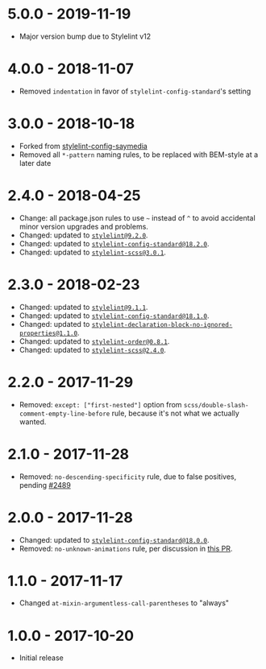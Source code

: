 # 5.0.0 - 2019-11-19

-   Major version bump due to Stylelint v12

# 4.0.0 - 2018-11-07

-   Removed `indentation` in favor of `stylelint-config-standard`'s setting

# 3.0.0 - 2018-10-18

-   Forked from [stylelint-config-saymedia](https://github.com/saymedia/stylelint-config-saymedia)
-   Removed all `*-pattern` naming rules, to be replaced with BEM-style at a later date

# 2.4.0 - 2018-04-25

-   Change: all package.json rules to use `~` instead of `^` to avoid accidental minor version upgrades and problems.
-   Changed: updated to [`stylelint@9.2.0`](https://github.com/stylelint/stylelint/releases/tag/9.2.0).
-   Changed: updated to [`stylelint-config-standard@18.2.0`](https://github.com/stylelint/stylelint-config-standard/releases/tag/18.2.0).
-   Changed: updated to [`stylelint-scss@3.0.1`](https://github.com/kristerkari/stylelint-scss/releases/tag/3.0.1).

# 2.3.0 - 2018-02-23

-   Changed: updated to [`stylelint@9.1.1`](https://github.com/stylelint/stylelint/releases/tag/9.1.1).
-   Changed: updated to [`stylelint-config-standard@18.1.0`](https://github.com/stylelint/stylelint-config-standard/releases/tag/18.1.0).
-   Changed: updated to [`stylelint-declaration-block-no-ignored-properties@1.1.0`](https://github.com/kristerkari/stylelint-declaration-block-no-ignored-properties/releases/tag/1.1.0).
-   Changed: updated to [`stylelint-order@0.8.1`](https://github.com/hudochenkov/stylelint-order/releases/tag/0.8.1).
-   Changed: updated to [`stylelint-scss@2.4.0`](https://github.com/kristerkari/stylelint-scss/releases/tag/2.4.0).

# 2.2.0 - 2017-11-29

-   Removed: `except: ["first-nested"]` option from `scss/double-slash-comment-empty-line-before` rule, because it's not what we actually wanted.

# 2.1.0 - 2017-11-28

-   Removed: `no-descending-specificity` rule, due to false positives, pending [#2489](https://github.com/stylelint/stylelint/issues/2489)

# 2.0.0 - 2017-11-28

-   Changed: updated to [`stylelint-config-standard@18.0.0`](https://github.com/stylelint/stylelint-config-standard/releases/tag/18.0.0).
-   Removed: `no-unknown-animations` rule, per discussion in [this PR](https://github.com/stylelint/stylelint-config-recommended/pull/9).

# 1.1.0 - 2017-11-17

-   Changed `at-mixin-argumentless-call-parentheses` to "always"

# 1.0.0 - 2017-10-20

-   Initial release
